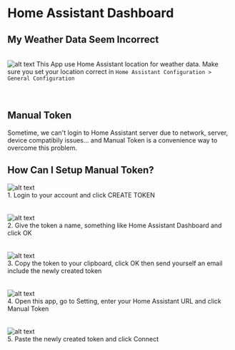 # Home Assistant Dashboard

## My Weather Data Seem Incorrect
<br>![alt text](https://github.com/tuanha2000vn/Home-Assistant-Dashboard/images/blob/master/weather-location.png?raw=true)
This App use Home Assistant location for weather data. Make sure you set your location correct in `Home Assistant Configuration > General Configuration`
<br><br><br>

## Manual Token
Sometime, we can't login to Home Assistant server due to network, server, device compatibily issues... and Manual Token is a convenience way to overcome this problem.

## How Can I Setup Manual Token?

![alt text](https://github.com/tuanha2000vn/Home-Assistant-Dashboard/images/blob/master/manual-token-1.png?raw=true)
<br>1. Login to your account and click CREATE TOKEN
<br><br><br>
![alt text](https://github.com/tuanha2000vn/Home-Assistant-Dashboard/images/blob/master/manual-token-2.png?raw=true)
<br>
2. Give the token a name, something like Home Assistant Dashboard and click OK
<br><br><br>
![alt text](https://github.com/tuanha2000vn/Home-Assistant-Dashboard/images/blob/master/manual-token-3.png?raw=true)
<br>
3. Copy the token to your clipboard, click OK then send yourself an email include the newly created token
<br><br><br>
![alt text](https://github.com/tuanha2000vn/Home-Assistant-Dashboard/images/blob/master/manual-token-4.png?raw=true)
<br>
4. Open this app, go to Setting, enter your Home Assistant URL and click Manual Token
<br><br><br>
![alt text](https://github.com/tuanha2000vn/Home-Assistant-Dashboard/images/blob/master/manual-token-5.png?raw=true)
<br>
5. Paste the newly created token and click Connect
